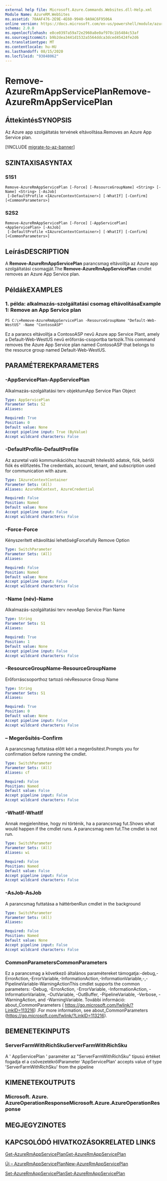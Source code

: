 ```yaml
---
external help file: Microsoft.Azure.Commands.Websites.dll-Help.xml
Module Name: AzureRM.WebSites
ms.assetid: 78AAF476-2E9E-4E60-9940-9A9AC6F9506A
online version: https://docs.microsoft.com/en-us/powershell/module/azurerm.websites/remove-azurermappserviceplan
schema: 2.0.0
ms.openlocfilehash: e8ce0397a59a72e2960a8e0af978c1b5484c53af
ms.sourcegitcommit: b9b2dea3441d1532a5564ddca3dced45424fe2d6
ms.translationtype: MT
ms.contentlocale: hu-HU
ms.lasthandoff: 08/15/2020
ms.locfileid: "93848062"
---
```

# <span data-ttu-id="d1c3e-101">Remove-AzureRmAppServicePlan</span><span class="sxs-lookup"><span data-stu-id="d1c3e-101">Remove-AzureRmAppServicePlan</span></span>

## <span data-ttu-id="d1c3e-102">Áttekintés</span><span class="sxs-lookup"><span data-stu-id="d1c3e-102">SYNOPSIS</span></span>
<span data-ttu-id="d1c3e-103">Az Azure app szolgáltatás tervének eltávolítása.</span><span class="sxs-lookup"><span data-stu-id="d1c3e-103">Removes an Azure App Service plan.</span></span>

[!INCLUDE [migrate-to-az-banner](../../includes/migrate-to-az-banner.md)]

## <span data-ttu-id="d1c3e-104">SZINTAXISA</span><span class="sxs-lookup"><span data-stu-id="d1c3e-104">SYNTAX</span></span>

### <span data-ttu-id="d1c3e-105">S1</span><span class="sxs-lookup"><span data-stu-id="d1c3e-105">S1</span></span>
```
Remove-AzureRmAppServicePlan [-Force] [-ResourceGroupName] <String> [-Name] <String> [-AsJob]
 [-DefaultProfile <IAzureContextContainer>] [-WhatIf] [-Confirm] [<CommonParameters>]
```

### <span data-ttu-id="d1c3e-106">S2</span><span class="sxs-lookup"><span data-stu-id="d1c3e-106">S2</span></span>
```
Remove-AzureRmAppServicePlan [-Force] [-AppServicePlan] <AppServicePlan> [-AsJob]
 [-DefaultProfile <IAzureContextContainer>] [-WhatIf] [-Confirm] [<CommonParameters>]
```

## <span data-ttu-id="d1c3e-107">Leírás</span><span class="sxs-lookup"><span data-stu-id="d1c3e-107">DESCRIPTION</span></span>
<span data-ttu-id="d1c3e-108">A **Remove-AzureRmAppServicePlan** parancsmag eltávolítja az Azure app szolgáltatási csomagját.</span><span class="sxs-lookup"><span data-stu-id="d1c3e-108">The **Remove-AzureRmAppServicePlan** cmdlet removes an Azure App Service plan.</span></span>

## <span data-ttu-id="d1c3e-109">Példák</span><span class="sxs-lookup"><span data-stu-id="d1c3e-109">EXAMPLES</span></span>

### <span data-ttu-id="d1c3e-110">1. példa: alkalmazás-szolgáltatási csomag eltávolítása</span><span class="sxs-lookup"><span data-stu-id="d1c3e-110">Example 1: Remove an App Service plan</span></span>
```
PS C:\>Remove-AzureRmAppServicePlan -ResourceGroupName "Default-Web-WestUS" -Name "ContosoASP"
```

<span data-ttu-id="d1c3e-111">Ez a parancs eltávolítja a ContosoASP nevű Azure app Service Plant, amely a Default-Web-WestUS nevű erőforrás-csoportba tartozik.</span><span class="sxs-lookup"><span data-stu-id="d1c3e-111">This command removes the Azure App Service plan named ContosoASP that belongs to the resource group named Default-Web-WestUS.</span></span>

## <span data-ttu-id="d1c3e-112">PARAMÉTEREK</span><span class="sxs-lookup"><span data-stu-id="d1c3e-112">PARAMETERS</span></span>

### <span data-ttu-id="d1c3e-113">-AppServicePlan</span><span class="sxs-lookup"><span data-stu-id="d1c3e-113">-AppServicePlan</span></span>
<span data-ttu-id="d1c3e-114">Alkalmazás-szolgáltatási terv objektum</span><span class="sxs-lookup"><span data-stu-id="d1c3e-114">App Service Plan Object</span></span>

```yaml
Type: AppServicePlan
Parameter Sets: S2
Aliases: 

Required: True
Position: 0
Default value: None
Accept pipeline input: True (ByValue)
Accept wildcard characters: False
```

### <span data-ttu-id="d1c3e-115">-DefaultProfile</span><span class="sxs-lookup"><span data-stu-id="d1c3e-115">-DefaultProfile</span></span>
<span data-ttu-id="d1c3e-116">Az azuretal való kommunikációhoz használt hitelesítő adatok, fiók, bérlői fiók és előfizetés.</span><span class="sxs-lookup"><span data-stu-id="d1c3e-116">The credentials, account, tenant, and subscription used for communication with azure.</span></span>

```yaml
Type: IAzureContextContainer
Parameter Sets: (All)
Aliases: AzureRmContext, AzureCredential

Required: False
Position: Named
Default value: None
Accept pipeline input: False
Accept wildcard characters: False
```

### <span data-ttu-id="d1c3e-117">-Force</span><span class="sxs-lookup"><span data-stu-id="d1c3e-117">-Force</span></span>
<span data-ttu-id="d1c3e-118">Kényszerített eltávolítási lehetőség</span><span class="sxs-lookup"><span data-stu-id="d1c3e-118">Forcefully Remove Option</span></span>

```yaml
Type: SwitchParameter
Parameter Sets: (All)
Aliases: 

Required: False
Position: Named
Default value: None
Accept pipeline input: False
Accept wildcard characters: False
```

### <span data-ttu-id="d1c3e-119">-Name (név)</span><span class="sxs-lookup"><span data-stu-id="d1c3e-119">-Name</span></span>
<span data-ttu-id="d1c3e-120">Alkalmazás-szolgáltatási terv neve</span><span class="sxs-lookup"><span data-stu-id="d1c3e-120">App Service Plan Name</span></span>

```yaml
Type: String
Parameter Sets: S1
Aliases: 

Required: True
Position: 1
Default value: None
Accept pipeline input: False
Accept wildcard characters: False
```

### <span data-ttu-id="d1c3e-121">-ResourceGroupName</span><span class="sxs-lookup"><span data-stu-id="d1c3e-121">-ResourceGroupName</span></span>
<span data-ttu-id="d1c3e-122">Erőforráscsoporthoz tartozó név</span><span class="sxs-lookup"><span data-stu-id="d1c3e-122">Resource Group Name</span></span>

```yaml
Type: String
Parameter Sets: S1
Aliases: 

Required: True
Position: 0
Default value: None
Accept pipeline input: False
Accept wildcard characters: False
```

### <span data-ttu-id="d1c3e-123">– Megerősítés</span><span class="sxs-lookup"><span data-stu-id="d1c3e-123">-Confirm</span></span>
<span data-ttu-id="d1c3e-124">A parancsmag futtatása előtt kéri a megerősítést.</span><span class="sxs-lookup"><span data-stu-id="d1c3e-124">Prompts you for confirmation before running the cmdlet.</span></span>

```yaml
Type: SwitchParameter
Parameter Sets: (All)
Aliases: cf

Required: False
Position: Named
Default value: False
Accept pipeline input: False
Accept wildcard characters: False
```

### <span data-ttu-id="d1c3e-125">-WhatIf</span><span class="sxs-lookup"><span data-stu-id="d1c3e-125">-WhatIf</span></span>
<span data-ttu-id="d1c3e-126">Annak megjelenítése, hogy mi történik, ha a parancsmag fut.</span><span class="sxs-lookup"><span data-stu-id="d1c3e-126">Shows what would happen if the cmdlet runs.</span></span>
<span data-ttu-id="d1c3e-127">A parancsmag nem fut.</span><span class="sxs-lookup"><span data-stu-id="d1c3e-127">The cmdlet is not run.</span></span>

```yaml
Type: SwitchParameter
Parameter Sets: (All)
Aliases: wi

Required: False
Position: Named
Default value: False
Accept pipeline input: False
Accept wildcard characters: False
```

### <span data-ttu-id="d1c3e-128">-AsJob</span><span class="sxs-lookup"><span data-stu-id="d1c3e-128">-AsJob</span></span>
<span data-ttu-id="d1c3e-129">A parancsmag futtatása a háttérben</span><span class="sxs-lookup"><span data-stu-id="d1c3e-129">Run cmdlet in the background</span></span>

```yaml
Type: SwitchParameter
Parameter Sets: (All)
Aliases: 

Required: False
Position: Named
Default value: None
Accept pipeline input: False
Accept wildcard characters: False
```

### <span data-ttu-id="d1c3e-130">CommonParameters</span><span class="sxs-lookup"><span data-stu-id="d1c3e-130">CommonParameters</span></span>
<span data-ttu-id="d1c3e-131">Ez a parancsmag a következő általános paramétereket támogatja:-debug,-ErrorAction,-ErrorVariable,-InformationAction,-InformationVariable,-,-PipelineVariable-WarningAction</span><span class="sxs-lookup"><span data-stu-id="d1c3e-131">This cmdlet supports the common parameters: -Debug, -ErrorAction, -ErrorVariable, -InformationAction, -InformationVariable, -OutVariable, -OutBuffer, -PipelineVariable, -Verbose, -WarningAction, and -WarningVariable.</span></span> <span data-ttu-id="d1c3e-132">További információ: about_CommonParameters ( https://go.microsoft.com/fwlink/?LinkID=113216) .</span><span class="sxs-lookup"><span data-stu-id="d1c3e-132">For more information, see about_CommonParameters (https://go.microsoft.com/fwlink/?LinkID=113216).</span></span>

## <span data-ttu-id="d1c3e-133">BEMENETEK</span><span class="sxs-lookup"><span data-stu-id="d1c3e-133">INPUTS</span></span>

### <span data-ttu-id="d1c3e-134">ServerFarmWithRichSku</span><span class="sxs-lookup"><span data-stu-id="d1c3e-134">ServerFarmWithRichSku</span></span>
<span data-ttu-id="d1c3e-135">A ' AppServicePlan ' paraméter az "ServerFarmWithRichSku" típusú értéket fogadja el a csővezetékről</span><span class="sxs-lookup"><span data-stu-id="d1c3e-135">Parameter 'AppServicePlan' accepts value of type 'ServerFarmWithRichSku' from the pipeline</span></span>

## <span data-ttu-id="d1c3e-136">KIMENETEK</span><span class="sxs-lookup"><span data-stu-id="d1c3e-136">OUTPUTS</span></span>

### <span data-ttu-id="d1c3e-137">Microsoft. Azure. AzureOperationResponse</span><span class="sxs-lookup"><span data-stu-id="d1c3e-137">Microsoft.Azure.AzureOperationResponse</span></span>

## <span data-ttu-id="d1c3e-138">MEGJEGYZI</span><span class="sxs-lookup"><span data-stu-id="d1c3e-138">NOTES</span></span>

## <span data-ttu-id="d1c3e-139">KAPCSOLÓDÓ HIVATKOZÁSOK</span><span class="sxs-lookup"><span data-stu-id="d1c3e-139">RELATED LINKS</span></span>

[<span data-ttu-id="d1c3e-140">Get-AzureRmAppServicePlan</span><span class="sxs-lookup"><span data-stu-id="d1c3e-140">Get-AzureRmAppServicePlan</span></span>](./Get-AzureRmAppServicePlan.md)

[<span data-ttu-id="d1c3e-141">Új – AzureRmAppServicePlan</span><span class="sxs-lookup"><span data-stu-id="d1c3e-141">New-AzureRmAppServicePlan</span></span>](./New-AzureRmAppServicePlan.md)

[<span data-ttu-id="d1c3e-142">Set-AzureRmAppServicePlan</span><span class="sxs-lookup"><span data-stu-id="d1c3e-142">Set-AzureRmAppServicePlan</span></span>](./Set-AzureRmAppServicePlan.md)


